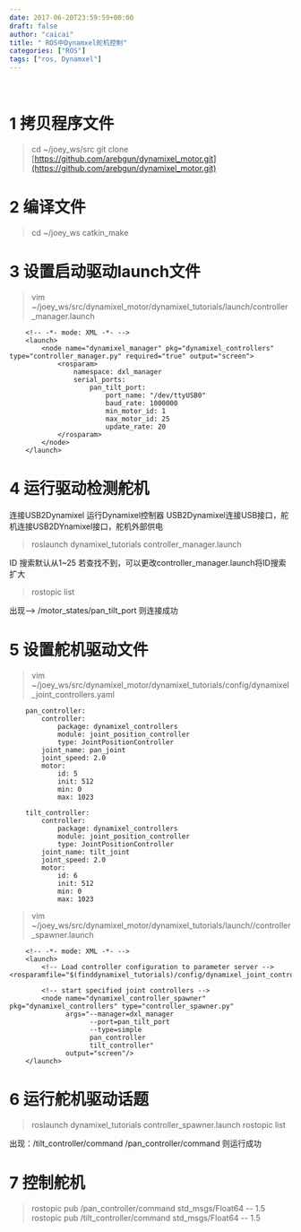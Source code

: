 ```yaml
---
date: 2017-06-20T23:59:59+00:00
draft: false
author: "caicai"
title: " ROS中Dynamxel舵机控制"
categories: ["ROS"]
tags: ["ros, Dynamxel"]
---
```


​				

# 1 拷贝程序文件

> cd ~/joey_ws/src
> git clone [https://github.com/arebgun/dynamixel_motor.git](https://github.com/arebgun/dynamixel_motor.git)

# 2 编译文件

> cd ~/joey_ws
> catkin_make

# 3 设置启动驱动launch文件

> vim ~/joey_ws/src/dynamixel_motor/dynamixel_tutorials/launch/controller_manager.launch

```
    <!-- -*- mode: XML -*- -->
    <launch>
        <node name="dynamixel_manager" pkg="dynamixel_controllers" type="controller_manager.py" required="true" output="screen">
            <rosparam>
                namespace: dxl_manager
                serial_ports:
                    pan_tilt_port:
                        port_name: "/dev/ttyUSB0"
                        baud_rate: 1000000
                        min_motor_id: 1
                        max_motor_id: 25
                        update_rate: 20
            </rosparam>
        </node>
    </launch>
```

# 4 运行驱动检测舵机

连接USB2Dynamixel 运行Dynamixel控制器
USB2Dynamixel连接USB接口，舵机连接USB2DYnamixel接口，舵机外部供电

> roslaunch dynamixel_tutorials controller_manager.launch

ID 搜索默认从1~25 若查找不到，可以更改controller_manager.launch将ID搜索扩大

> rostopic list

出现--> /motor_states/pan_tilt_port 则连接成功

# 5 设置舵机驱动文件

> vim ~/joey_ws/src/dynamixel_motor/dynamixel_tutorials/config/dynamixel_joint_controllers.yaml

```
    pan_controller:
        controller:
            package: dynamixel_controllers
            module: joint_position_controller
            type: JointPositionController
        joint_name: pan_joint
        joint_speed: 2.0
        motor:
            id: 5
            init: 512
            min: 0
            max: 1023

    tilt_controller:
        controller:
            package: dynamixel_controllers
            module: joint_position_controller
            type: JointPositionController
        joint_name: tilt_joint
        joint_speed: 2.0
        motor:
            id: 6
            init: 512
            min: 0
            max: 1023
```

> vim ~/joey_ws/src/dynamixel_motor/dynamixel_tutorials/launch//controller_spawner.launch

```
    <!-- -*- mode: XML -*- -->
    <launch>
        <!-- Load controller configuration to parameter server -->
<rosparamfile="$(finddynamixel_tutorials)/config/dynamixel_joint_controllers.yaml"command="load"/>

        <!-- start specified joint controllers -->
        <node name="dynamixel_controller_spawner" pkg="dynamixel_controllers" type="controller_spawner.py"
              args="--manager=dxl_manager
                    --port=pan_tilt_port
                    --type=simple
                    pan_controller
                    tilt_controller"
              output="screen"/>
    </launch>
```

# 6 运行舵机驱动话题

> roslaunch dynamixel_tutorials controller_spawner.launch
> rostopic list

出现：/tilt_controller/command /pan_controller/command 则运行成功

# 7 控制舵机

> rostopic pub /pan_controller/command std_msgs/Float64 -- 1.5
> rostopic pub /tilt_controller/command std_msgs/Float64 -- 1.5
